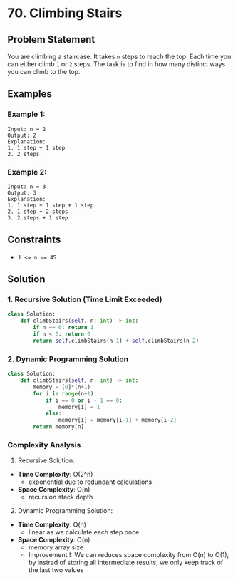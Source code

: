 # 70. Climbing Stairs

## Problem Statement

You are climbing a staircase. It takes `n` steps to reach the top. Each time you can either climb `1` or `2` steps. The task is to find in how many distinct ways you can climb to the top.

## Examples

### Example 1:
```
Input: n = 2
Output: 2
Explanation: 
1. 1 step + 1 step
2. 2 steps
```

### Example 2:
```
Input: n = 3
Output: 3
Explanation: 
1. 1 step + 1 step + 1 step
2. 1 step + 2 steps
3. 2 steps + 1 step
```

## Constraints
* `1 <= n <= 45`

## Solution

### 1. Recursive Solution (Time Limit Exceeded)
```python
class Solution:
    def climbStairs(self, n: int) -> int:
        if n == 0: return 1
        if n < 0: return 0
        return self.climbStairs(n-1) + self.climbStairs(n-2)
```

### 2. Dynamic Programming Solution
```python
class Solution:
    def climbStairs(self, n: int) -> int:
        memory = [0]*(n+1)
        for i in range(n+1):
            if i == 0 or i - 1 == 0: 
                memory[i] = 1
            else:
                memory[i] = memory[i-1] + memory[i-2]
        return memory[n]
```

### Complexity Analysis

1. Recursive Solution:
- **Time Complexity**: O(2^n)
  - exponential due to redundant calculations
- **Space Complexity**: O(n)
  - recursion stack depth

2. Dynamic Programming Solution:
- **Time Complexity**: O(n)
  - linear as we calculate each step once
- **Space Complexity**: O(n)
  - memory array size
  - Improvement !: We can reduces space complexity from O(n) to O(1), by instrad of storing all intermediate results, we only keep track of the last two values
